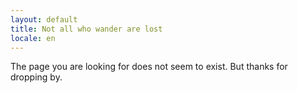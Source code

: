 ```yaml
---
layout: default
title: Not all who wander are lost
locale: en
---
```


The page you are looking for does not seem to exist. 
But thanks for dropping by.